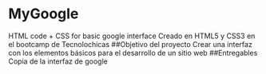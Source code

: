 # MyGoogle
HTML code + CSS for basic google interface 
Creado en HTML5 y CSS3 en el bootcamp de Tecnolochicas
##Objetivo del proyecto
Crear una interfaz con los elementos básicos para el desarrollo de un sitio web
##Entregables
Copia de la interfaz de google
